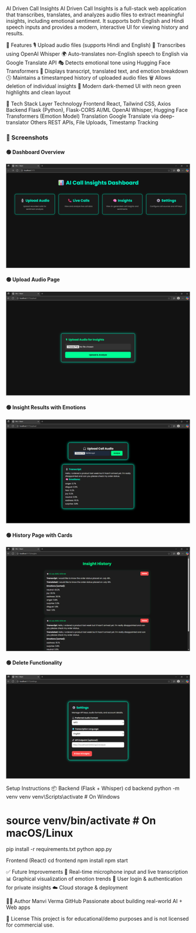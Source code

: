 AI Driven Call Insights
AI Driven Call Insights is a full-stack web application that transcribes, translates, and analyzes audio files to extract meaningful insights, including emotional sentiment. It supports both English and Hindi speech inputs and provides a modern, interactive UI for viewing history and results.

🚀 Features
🎙️ Upload audio files (supports Hindi and English)
🧠 Transcribes using OpenAI Whisper
🌍 Auto-translates non-English speech to English via Google Translate API
🎭 Detects emotional tone using Hugging Face Transformers
🧾 Displays transcript, translated text, and emotion breakdown
🕓 Maintains a timestamped history of uploaded audio files
🗑️ Allows deletion of individual insights
🖤 Modern dark-themed UI with neon green highlights and clean layout

🧰 Tech Stack
Layer	Technology
Frontend	React, Tailwind CSS, Axios
Backend	Flask (Python), Flask-CORS
AI/ML	OpenAI Whisper, Hugging Face Transformers (Emotion Model)
Translation	Google Translate via deep-translator
Others	REST APIs, File Uploads, Timestamp Tracking

### 📸 Screenshots

#### 🟢 Dashboard Overview
![Dashboard](frontend/public/screenshots/s1.png)
#### 🟢 Upload Audio Page
![Upload Page](frontend/public/screenshots/s2.png)

#### 🟢 Insight Results with Emotions
![Insight Results](frontend/public/screenshots/s3.png)

#### 🟢 History Page with Cards
![History Page](frontend/public/screenshots/s4.png)

#### 🟢 Delete Functionality
![Delete Button](frontend/public/screenshots/s5.png)



Setup Instructions
📦 Backend (Flask + Whisper)
cd backend
python -m venv venv
venv\Scripts\activate        # On Windows
# source venv/bin/activate   # On macOS/Linux

pip install -r requirements.txt
python app.py

Frontend (React)
cd frontend
npm install
npm start

✅ Future Improvements
🎤 Real-time microphone input and live transcription
📊 Graphical visualization of emotion trends
🔐 User login & authentication for private insights
☁️ Cloud storage & deployment

👩‍💻 Author
Manvi Verma
GitHub
Passionate about building real-world AI + Web apps

📄 License
This project is for educational/demo purposes and is not licensed for commercial use.



